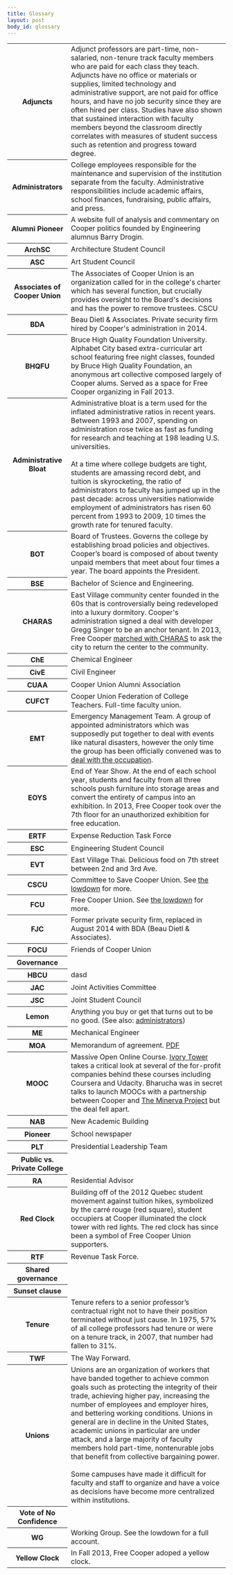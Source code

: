 ```yaml
---
title: Glossary
layout: post
body_id: glossary
---
```

<table>
	<tr id="adjuncts"> <th>Adjuncts</th> <td>Adjunct professors are part-time, non-salaried, non-tenure track faculty members who are paid for each class they teach. Adjuncts have no office or materials or supplies, limited technology and administrative support, are not paid for office hours, and have no job security since they are often hired per class. Studies have also shown that sustained interaction with faculty members beyond the classroom directly correlates with measures of student success such as retention and progress toward degree. </td> </tr>
	<tr id="administrators"> <th>Administrators</th> <td>College employees responsible for the maintenance and supervision of the institution separate from the faculty. Administrative responsibilities include academic affairs, school finances, fundraising, public affairs, and press. </td> </tr>
	<tr id="alumni-pioneer"> <th>Alumni Pioneer</th> <td>A website full of analysis and commentary on Cooper politics founded by Engineering alumnus Barry Drogin.</td> </tr>
	<tr id="archsc"><th>ArchSC</th><td>Architecture Student Council</td></tr>
	<tr id="asc"><th>ASC</th><td>Art Student Council</td></tr>
	<tr id="associates-of-cooper-union"> <th>Associates of Cooper Union</th> <td>The Associates of Cooper Union is an organization called for in the college's charter which has several function, but crucially provides oversight to the Board's decisions and has the power to remove trustees. CSCU</td> </tr>
	<tr id="bda"><th>BDA</th><td>Beau Dietl &amp; Associates. Private security firm hired by Cooper's administration in 2014.</td></tr>
	<tr id="bhqfu"><th>BHQFU</th><td>Bruce High Quality Foundation University. Alphabet City based extra-curricular art school featuring free night classes, founded by Bruce High Quality Foundation, an anonymous art collective composed largely of Cooper alums. Served as a space for Free Cooper organizing in Fall 2013.</td></tr>
	<tr id="bloat"> <th>Administrative Bloat</th> <td>Administrative bloat is a term used for the inflated administrative ratios in recent years. Between 1993 and 2007, spending on administration rose twice as fast as funding for research and teaching at 198 leading U.S. universities.<br><br>At a time where college budgets are tight, students are amassing record debt, and tuition is skyrocketing, the ratio of administrators to faculty has jumped up  in the past decade: across universities nationwide employment of administrators has risen 60 percent from 1993 to 2009, 10 times the growth rate for tenured faculty.</td> </tr>
	<tr id="bot"> <th>BOT</th> <td>Board of Trustees. Governs the college by establishing broad policies and objectives. Cooper’s board is composed of about twenty unpaid members that meet about four times a year. The board appoints the President.</td> </tr>
	<tr id="bse"><th>BSE</th><td>Bachelor of Science and Engineering.</td></tr>
	<tr id="charas"><th>CHARAS</th><td>East Village community center founded in the 60s that is controversially being redeveloped into a luxury dormitory. Cooper's administration signed a deal with developer Gregg Singer to be an anchor tenant. In 2013, Free Cooper <a href="http://freecooperunion.org/disorientation/timeline/#54">marched with CHARAS</a> to ask the city to return the center to the community.</td></tr>
	<tr id="che"><th>ChE</th><td>Chemical Engineer</td></tr>
	<tr id="cive"><th>CivE</th><td>Civil Engineer</td></tr>
	<tr id="cuaa"><th>CUAA</th><td>Cooper Union Alumni Association</td></tr>
	<tr id="cucft"><th>CUFCT</th><td>Cooper Union Federation of College Teachers. Full-time faculty union.</td></tr>
	<tr id="emt"><th>EMT</th><td>Emergency Management Team. A group of appointed administrators which was supposedly put together to deal with events like natural disasters, however the only time the group has been officially convened was to <a href="http://freecooperunion.org/disorientation/timeline/#49">deal with the occupation</a>.</td></tr>
	<tr id="eoys"><th>EOYS</th><td>End of Year Show. At the end of each school year, students and faculty from all three schools push furniture into storage areas and convert the entirety of campus into an exhibition. In 2013, Free Cooper took over the 7th floor for an unauthorized exhibition for free education.</td></tr>
	<tr id="ertf"><th>ERTF</th><td>Expense Reduction Task Force</td></tr>
	<tr id="esc"><th>ESC</th><td>Engineering Student Council</td></tr>
	<tr id="evt"><th>EVT</th><td>East Village Thai. Delicious food on 7th street between 2nd and 3rd Ave.</td></tr>
	<tr id="fcu"> <th>CSCU</th> <td>Committee to Save Cooper Union. See <a href="{{site.baseurl}}/legal-action-and-the-committee-to-save-cooper-union/#content">the lowdown</a> for more.</td> </tr>
	<tr id="fcu"> <th>FCU</th> <td>Free Cooper Union. See <a href="{{site.baseurl}}/direct-action-and-free-cooper-union/#content">the lowdown</a> for more.</td></tr>
	<tr id="fjc"><th>FJC</th><td>Former private security firm, replaced in August 2014 with BDA (Beau Dietl &amp; Associates).</td></tr>
	<tr id="focu"><th>FOCU</th><td>Friends of Cooper Union</td></tr>
	<tr id="governance"> <th>Governance</th> <td></td> </tr>
	<tr id="hbcu"><th>HBCU</th><td>dasd</td></tr>
	<tr id="jac"><th>JAC</th><td>Joint Activities Committee</td></tr>
	<tr id="jsc"><th>JSC</th><td>Joint Student Council</td></tr>
	<tr id="lemon"><th>Lemon</th><td>Anything you buy or get that turns out to be no good. (See also: <a href="#administrators">administrators</a>)</td></tr>
	<tr id="me"><th>ME</th><td>Mechanical Engineer</td></tr>
	<tr id="moa"><th>MOA</th><td>Memorandum of agreement. <a href="http://www.cualumni.com/s/1289/images/editor_documents/cuaa_handbook.pdf">PDF</a></td></tr>
	<tr id="mooc"> <th>MOOC</th> <td>Massive Open Online Course. <a href="{{site.baseurl}}/ivory-tower">Ivory Tower</a> takes a critical look at several of the for-profit companies behind these courses including Coursera and Udacity. Bharucha was in secret talks to launch MOOCs with a partnership between Cooper and <a href="http://en.wikipedia.org/wiki/Minerva_Schools_at_KGI">The Minerva Project</a> but the deal fell apart.</td> </tr>
	<tr id="nab"><th>NAB</th><td>New Academic Building</td></tr>
	<tr id="pioneer"> <th>Pioneer</th> <td>School newspaper</td> </tr>
	<tr id="plt"><th>PLT</th><td>Presidential Leadership Team</td></tr>
	<tr id="public-vs-private-college"> <th>Public vs. Private College</th> <td></td> </tr>
	<tr id="ra"><th>RA</th><td>Residential Advisor</td></tr>
	<tr id="red-clock"><th>Red Clock</th><td>Building off of the 2012 Quebec student movement against tuition hikes, symbolized by the carré rouge (red square), student occupiers at Cooper illuminated the clock tower with red lights. The red clock has since been a symbol of Free Cooper Union supporters.</td></tr>
	<tr id="rtf"><th>RTF</th><td>Revenue Task Force.</td></tr>
	<tr id="shared-governance"> <th>Shared governance</th> <td></td> </tr>
	<tr id="sunset-clause"> <th>Sunset clause</th> <td></td> </tr>
	<tr id="tenure"> <th>Tenure</th> <td>Tenure refers to a senior professor’s contractual right not to have their position terminated without just cause. In 1975, 57% of all college professors had tenure or were on a tenure track, in 2007, that number had fallen to 31%. </td> </tr>
	<tr id="twf"><th>TWF</th><td>The Way Forward.</td></tr>
	<tr id="unions"> <th>Unions</th> <td>Unions are an organization of workers that have banded together to achieve common goals such as protecting the integrity of their trade, achieving higher pay, increasing the number of employees and employer hires, and bettering working conditions. Unions in general are in decline in the United States, academic unions in particular are under attack, and a large majority of faculty members hold part-time, nontenurable jobs that benefit from collective bargaining power.<br><br>Some campuses have made it difficult for faculty and staff to organize and have a voice as decisions have become more centralized within institutions.</td> </tr>
	<tr id="vote-of-no-confidence"><th>Vote of No Confidence</th><td></td></tr>
	<tr id="wg"><th>WG</th><td>Working Group. See <a href="{{site.baseurl}}/working-group/#content"></a>the lowdown</a> for a full account.</td></tr>
	<tr id="yellow-clock"><th>Yellow Clock</th><td>In Fall 2013, Free Cooper adoped a yellow clock.</td></tr>
</table>